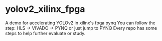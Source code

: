# yolov2_xilinx_fpga
A demo for accelerating YOLOv2 in xilinx's fpga pynq
You can follow the step: HLS -> VIVADO -> PYNQ or just jump to PYNQ
Every repo has some steps to help further evaluate or study.
